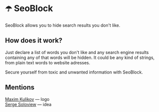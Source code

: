 # ☂️ SeoBlock 
SeoBlock allows you to hide search results you don't like.

## How does it work?
Just declare a list of words you don't like and any search engine results containing any of that words will be hidden. It could be any kind of strings, from plain text words to website adresses.

Secure yourself from toxic and unwanted information with SeoBlock.

## Mentions

[Maxim Kulikov](https://thenounproject.com/maxim221/) — logo  
[Serge Soloview](https://www.facebook.com/serge.soloview) — idea
